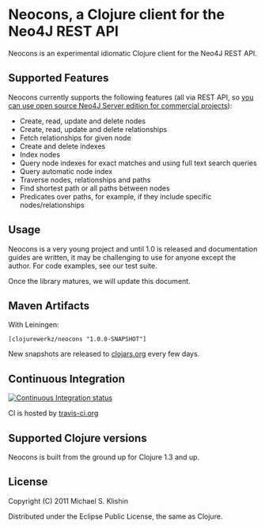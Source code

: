 # Neocons, a Clojure client for the Neo4J REST API

Neocons is an experimental idiomatic Clojure client for the Neo4J REST API.


## Supported Features

Neocons currently supports the following features (all via REST API, so [you can use open source Neo4J Server edition for commercial projects](http://neo4j.org/licensing-guide/)):

 * Create, read, update and delete nodes
 * Create, read, update and delete relationships
 * Fetch relationships for given node
 * Create and delete indexes
 * Index nodes
 * Query node indexes for exact matches and using full text search queries
 * Query automatic node index
 * Traverse nodes, relationships and paths
 * Find shortest path or all paths between nodes
 * Predicates over paths, for example, if they include specific nodes/relationships


## Usage

Neocons is a very young project and until 1.0 is released and documentation guides are written,
it may be challenging to use for anyone except the author. For code examples, see our test
suite.

Once the library matures, we will update this document.


## Maven Artifacts

With Leiningen:

    [clojurewerkz/neocons "1.0.0-SNAPSHOT"]

New snapshots are released to [clojars.org](https://clojars.org/clojurewerkz/neocons) every few days.


## Continuous Integration

[![Continuous Integration status](https://secure.travis-ci.org/michaelklishin/neocons.png)](http://travis-ci.org/michaelklishin/neocons)


CI is hosted by [travis-ci.org](http://travis-ci.org)



## Supported Clojure versions

Neocons is built from the ground up for Clojure 1.3 and up.



## License

Copyright (C) 2011 Michael S. Klishin

Distributed under the Eclipse Public License, the same as Clojure.
